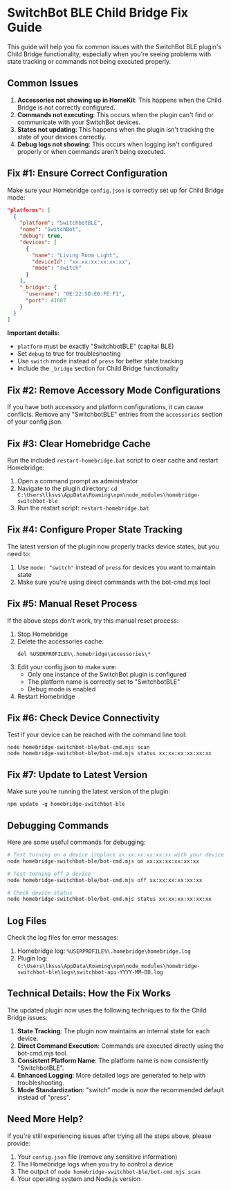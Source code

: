 # SwitchBot BLE Child Bridge Fix Guide

This guide will help you fix common issues with the SwitchBot BLE plugin's Child Bridge functionality, especially when you're seeing problems with state tracking or commands not being executed properly.

## Common Issues

1. **Accessories not showing up in HomeKit**: This happens when the Child Bridge is not correctly configured.
2. **Commands not executing**: This occurs when the plugin can't find or communicate with your SwitchBot devices.
3. **States not updating**: This happens when the plugin isn't tracking the state of your devices correctly.
4. **Debug logs not showing**: This occurs when logging isn't configured properly or when commands aren't being executed.

## Fix #1: Ensure Correct Configuration

Make sure your Homebridge `config.json` is correctly set up for Child Bridge mode:

```json
"platforms": [
  {
    "platform": "SwitchbotBLE",
    "name": "SwitchBot",
    "debug": true,
    "devices": [
      {
        "name": "Living Room Light",
        "deviceId": "xx:xx:xx:xx:xx:xx",
        "mode": "switch"
      }
    ],
    "_bridge": {
      "username": "0E:22:5D:E0:FE:F1",
      "port": 41087
    }
  }
]
```

**Important details**:
- `platform` must be exactly "SwitchbotBLE" (capital BLE)
- Set `debug` to true for troubleshooting
- Use `switch` mode instead of `press` for better state tracking
- Include the `_bridge` section for Child Bridge functionality

## Fix #2: Remove Accessory Mode Configurations

If you have both accessory and platform configurations, it can cause conflicts. Remove any "SwitchbotBLE" entries from the `accessories` section of your config.json.

## Fix #3: Clear Homebridge Cache

Run the included `restart-homebridge.bat` script to clear cache and restart Homebridge:

1. Open a command prompt as administrator
2. Navigate to the plugin directory: `cd C:\Users\lksvs\AppData\Roaming\npm\node_modules\homebridge-switchbot-ble`
3. Run the restart script: `restart-homebridge.bat`

## Fix #4: Configure Proper State Tracking

The latest version of the plugin now properly tracks device states, but you need to:

1. Use `mode: "switch"` instead of `press` for devices you want to maintain state
2. Make sure you're using direct commands with the bot-cmd.mjs tool

## Fix #5: Manual Reset Process

If the above steps don't work, try this manual reset process:

1. Stop Homebridge
2. Delete the accessories cache:
   ```
   del %USERPROFILE%\.homebridge\accessories\*
   ```
3. Edit your config.json to make sure:
   - Only one instance of the SwitchBot plugin is configured
   - The platform name is correctly set to "SwitchbotBLE"
   - Debug mode is enabled
4. Restart Homebridge

## Fix #6: Check Device Connectivity

Test if your device can be reached with the command line tool:

```
node homebridge-switchbot-ble/bot-cmd.mjs scan
node homebridge-switchbot-ble/bot-cmd.mjs status xx:xx:xx:xx:xx:xx
```

## Fix #7: Update to Latest Version

Make sure you're running the latest version of the plugin:

```
npm update -g homebridge-switchbot-ble
```

## Debugging Commands

Here are some useful commands for debugging:

```bash
# Test turning on a device (replace xx:xx:xx:xx:xx:xx with your device MAC)
node homebridge-switchbot-ble/bot-cmd.mjs on xx:xx:xx:xx:xx:xx

# Test turning off a device
node homebridge-switchbot-ble/bot-cmd.mjs off xx:xx:xx:xx:xx:xx

# Check device status
node homebridge-switchbot-ble/bot-cmd.mjs status xx:xx:xx:xx:xx:xx
```

## Log Files

Check the log files for error messages:

1. Homebridge log: `%USERPROFILE%\.homebridge\homebridge.log`
2. Plugin log: `C:\Users\lksvs\AppData\Roaming\npm\node_modules\homebridge-switchbot-ble\logs\switchbot-api-YYYY-MM-DD.log`

## Technical Details: How the Fix Works

The updated plugin now uses the following techniques to fix the Child Bridge issues:

1. **State Tracking**: The plugin now maintains an internal state for each device.
2. **Direct Command Execution**: Commands are executed directly using the bot-cmd.mjs tool.
3. **Consistent Platform Name**: The platform name is now consistently "SwitchbotBLE".
4. **Enhanced Logging**: More detailed logs are generated to help with troubleshooting.
5. **Mode Standardization**: "switch" mode is now the recommended default instead of "press".

## Need More Help?

If you're still experiencing issues after trying all the steps above, please provide:

1. Your `config.json` file (remove any sensitive information)
2. The Homebridge logs when you try to control a device
3. The output of `node homebridge-switchbot-ble/bot-cmd.mjs scan`
4. Your operating system and Node.js version 